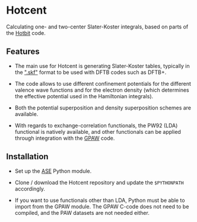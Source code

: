# Hotcent

Calculating one- and two-center Slater-Koster integrals,
based on parts of the [Hotbit](https://github.com/pekkosk/hotbit/) 
code.


## Features

* The main use for Hotcent is generating Slater-Koster tables,
typically in the [".skf"](https://www.dftb.org/fileadmin/DFTB/public/misc/slakoformat.pdf)
format to be used with DFTB codes such as DFTB+.

* The code allows to use different confinement potentials for
the different valence wave functions and for the electron density 
(which determines the effective potential used in the Hamiltonian 
integrals). 

* Both the potential superposition and density superposition
schemes are available. 

* With regards to exchange-correlation functionals, the PW92
(LDA) functional is natively available, and other functionals
can be applied through integration with the 
[GPAW](https://wiki.fysik.dtu.dk/gpaw/) code.


## Installation

* Set up the [ASE](https://wiki.fysik.dtu.dk/ase/) Python module. 

* Clone / download the Hotcent repository and update the `$PYTHONPATH` 
accordingly.

* If you want to use functionals other than LDA, Python must be able 
to import from the GPAW module. The GPAW C-code does not need to 
be compiled, and the PAW datasets are not needed either.
